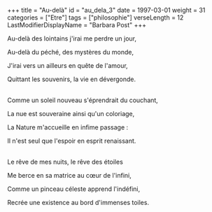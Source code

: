 +++
title = "Au-delà"
id = "au_dela_3"
date = 1997-03-01
weight = 31
categories = ["Etre"]
tags = ["philosophie"]
verseLength = 12
LastModifierDisplayName = "Barbara Post"
+++

Au-delà des lointains j'irai me perdre un jour,

Au-delà du péché, des mystères du monde,

J'irai vers un ailleurs en quête de l'amour,

Quittant les souvenirs, la vie en dévergonde.

 \
Comme un soleil nouveau s'éprendrait du couchant,

La nue est souveraine ainsi qu'un coloriage,

La Nature m'accueille en infime passage :

Il n'est seul que l'espoir en esprit renaissant.

 \
Le rêve de mes nuits, le rêve des étoiles

Me berce en sa matrice au cœur de l'infini,

Comme un pinceau céleste apprend l'indéfini,

Recrée une existence au bord d'immenses toiles.
